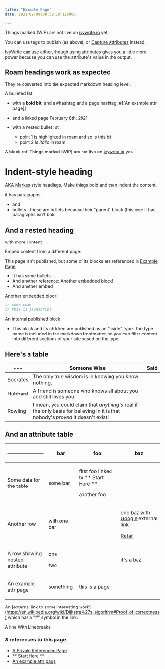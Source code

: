 ```yaml
---
title: "Example Page"
date: 2021-02-09T08:32:58.126000

---
```


Things marked (WIP) are not live on [ivywrite.io](https://ivywrite.io) yet.

You can use tags to publish (as above), or <span class="roam-page">[Capture Attributes](/contentcapture-attributes)</span> instead.

<span class="roam-page-missing">IvyWrite</span> can use either, though using attributes gives you a little more power because you can use the attribute's value in the output.

## Roam headings work as expected 

They're converted into the expected markdown heading level.

A bulleted list:

* with a **bold bit**, and a #hashtag and a page hashtag: #[[An example attr page]] 
* and a linked page February 8th, 2021
* with a nested bullet list

  - point 1 <span class="roam-highlighted">is highlighted</span> in roam and <span class="roam-highlighted">so is this bit</span>
  - point 2 _is italic_ in roam

A block ref: <span class="roam-blockref">Things marked (WIP) are not live on [ivywrite.io](https://ivywrite.io) yet.</span>

# Indent-style heading

AKA [Markus](https://dacapo.io) style headings. Make things bold and then indent the content.

it has paragraphs

* and
* bullets - these are bullets because their "parent" block (this one: <span class="roam-blockref">it has paragraphs</span> isn't bold

## And a nested heading

with more content

Embed content from a different page: 

<div markdown="1" class="roam-embed">


This page isn't published, but some of its blocks are referenced in <span class="roam-page">[Example Page](/contentexample-page)</span>.

* It has some bullets
* And another reference: <span class="roam-blockref">Another embedded block!</span>
* And another embed 

<div markdown="1" class="roam-embed">


Another embedded block!

</div>

</div>

```javascript
// some code
// this is javascript
```

An internal published block
* This block and its children are published as an "aside" type. The type name is included in the markdown frontmatter, so you can filter content into different sections of your site based on the type.

## Here's a table


| --- | **Someone Wise** | **Said** |
| --- | ---------------- | -------- |
| Socrates | The only true wisdom is in knowing you know nothing. |
| Hubbard | A friend is someone who knows all about you and still loves you. |
| Rowling | I mean, you could claim that _anything's_ real if the only basis for believing in it is that nobody's _proved_ it doesn't exist! |

## And an attribute table


<!-- Empty lines are left to allow Markdown processing on the cells -->
<div markdown="1" class="attr-table"><table>
<thead><th>

---

</th><th>

bar

</th><th>

foo

</th><th>

baz

</th></thead>
<tbody><tr><td>

Some data for the table

</td><td><div markdown="1" class="roam-block">

some bar

</div></td><td><div markdown="1" class="roam-block">

first foo linked to <span class="roam-page-missing">** Start Here **</span>

</div><div markdown="1" class="roam-block">

another foo

</div></td><td></td></tr><tr><td>

Another row

</td><td><div markdown="1" class="roam-block">

with one bar

</div></td><td></td><td><div markdown="1" class="roam-block">

one baz with [Google](https://google.com) external link

</div><div markdown="1" class="roam-block">

[Retail](https://amazon.com)

</div></td></tr><tr><td>

A row showing nested attribute

</td><td><div markdown="1" class="roam-block">

one

</div><div markdown="1" class="roam-block">

two

</div></td><td></td><td><div markdown="1" class="roam-block">

it's a baz

</div></td></tr><tr><td>

An example attr page

</td><td><div markdown="1" class="roam-block">

something

</div></td><td><div markdown="1" class="roam-block">

this is a page

</div></td><td></td></tr></tbody></table></div>


An [external link to some interesting work](https://en.wikipedia.org/wiki/Dijkstra%27s_algorithm<span class="roam-tag">[#Proof_of_correctness)](proof-of-correctness)</span> which has a "<span class="roam-tag-missing">#"</span> symbol in the link.

A line
With
Linebreaks

<div markdown="1" class="roam-backrefs">

### 3 references to this page

- [A Private Referenced Page](/contenta-private-referenced-page)
- [** Start Here **](/contentstart-here)
- [An example attr page](/contentan-example-attr-page)

</div>